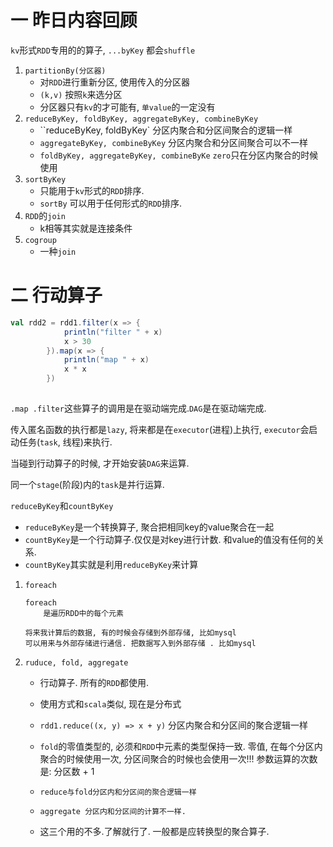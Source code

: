 # 一 昨日内容回顾

`kv`形式`RDD`专用的的算子, `...byKey` 都会`shuffle`

1. `partitionBy(分区器)`
   - 对`RDD`进行重新分区, 使用传入的分区器
   - `(k,v)` 按照`k`来选分区
   - 分区器只有`kv`的才可能有, `单value`的一定没有
2. `reduceByKey, foldByKey, aggregateByKey, combineByKey`
   - ``reduceByKey, foldByKey`  分区内聚合和分区间聚合的逻辑一样
   - `aggregateByKey, combineByKey` 分区内聚合和分区间聚合可以不一样
   - `foldByKey, aggregateByKey, combineByKe` `zero`只在分区内聚合的时候使用
3. `sortByKey`
   - 只能用于`kv`形式的`RDD`排序.
   - `sortBy` 可以用于任何形式的`RDD`排序.
4. `RDD`的`join`
   - k相等其实就是连接条件
5. `cogroup`
   - 一种`join`

# 二 行动算子

```scala
val rdd2 = rdd1.filter(x => {
            println("filter " + x)
            x > 30
        }).map(x => {
            println("map " + x)
            x * x
        })
        
```

`.map .filter`这些算子的调用是在驱动端完成.`DAG`是在驱动端完成.

传入匿名函数的执行都是`lazy`, 将来都是在`executor`(进程)上执行, `executor`会启动任务(`task`, 线程)来执行.

当碰到行动算子的时候, 才开始安装`DAG`来运算.

同一个`stage`(阶段)内的`task`是并行运算. 

`reduceByKey`和`countByKey`

- `reduceByKey`是一个转换算子, 聚合把相同key的value聚合在一起
- `countByKey`是一个行动算子.仅仅是对key进行计数. 和value的值没有任何的关系.
- `countByKey`其实就是利用`reduceByKey`来计算



1. `foreach`

   ```
   foreach
       是遍历RDD中的每个元素
       
   将来我计算后的数据, 有的时候会存储到外部存储, 比如mysql
   可以用来与外部存储进行通信. 把数据写入到外部存储 . 比如mysql
   ```

2. `ruduce, fold, aggregate`

   - 行动算子. 所有的`RDD`都使用.

   - 使用方式和`scala`类似, 现在是分布式

   - `rdd1.reduce((x, y) => x + y)` 分区内聚合和分区间的聚合逻辑一样

   - `fold`的零值类型的, 必须和`RDD`中元素的类型保持一致.   零值, 在每个分区内聚合的时候使用一次, 分区间聚合的时候也会使用一次!!!  参数运算的次数是: 分区数 + 1

   - `reduce与fold分区内和分区间的聚合逻辑一样`

   - ```
     aggregate 分区内和分区间的计算不一样.  
     ```

   - 这三个用的不多.了解就行了. 一般都是应转换型的聚合算子.

